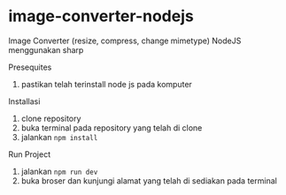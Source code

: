 # image-converter-nodejs
Image Converter (resize, compress, change mimetype) NodeJS menggunakan sharp

Presequites
1. pastikan telah terinstall node js pada komputer

Installasi
1. clone repository
2. buka terminal pada repository yang telah di clone
3. jalankan `npm install`

Run Project
1. jalankan `npm run dev`
2. buka broser dan kunjungi alamat yang telah di sediakan pada terminal

